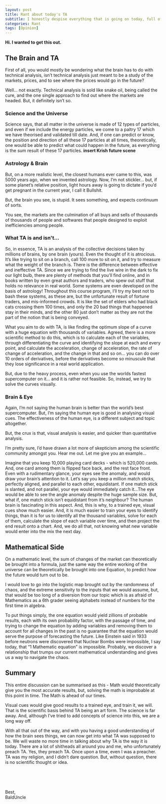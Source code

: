 ```yaml
---
layout: post
title: Rant about today's TA
subtitle: I honestly despise everything that is going on today, full of snake oil.
categories: Rant
tags: [Opinion]
---
```


**Hi. I wanted to get this out.**


## The Brain and TA

First of all, you would mostly be wondering what the brain has to do with technical analysis, isn’t technical analysis just meant to be a study of the markets, prices, and to see where the prices would go in the future?

Well… not exactly. Technical analysis is sold like snake oil, being called the cure, and the one single approach to find out where the markets are headed.
But, it definitely isn’t so.


### Science and the Universe
Science says, that all matter in the universe is made of 12 types of particles, and even if we include the energy particles, we come to a paltry 17 which we have theorised and validated till date. And, if one can predict or know, the position and direction of all these 17 particles at all times, theoretically, one would be able to predict what could happen in the future, as everything is the sum result of these 17 particles. **insert Krish future scene**


### Astrology & Brain
But, on a more realistic level, the closest humans ever came to this, was 5000 years ago, when we invented astrology. Now, I’m not stickler… but, if some planet’s relative position, light hours away is going to dictate if you’d get pregnant in the current year, I call it Bullshit.

But, the brain you see, is stupid. It sees something, and expects continuum of sorts.

You see, the markets are the culmination of all buys and sells of thousands of thousands of people and softwares that people designed to exploit inefficiencies among people.

### What TA is and isn't...
So, in essence, TA is an analysis of the collective decisions taken by millions of brains, by one brain (yours). Even the thought of it is atrocious. It’s like trying to sit on a branch, call 100 more to sit on it, and try to measure what the weight of the branch is. There is the difference between effective and ineffective TA. 
Since we are trying to find the live wire in the dark to fix our light bulb, there are plenty of methods that you’ll find online, and in books written by even great authors and traders, who spew out stuff that holds no relevance in real world. Some systems are even developed on the basis of astrology! Throughout this course program, I’ll try my best not to bash these systems, as these are, but the unfortunate result of fortune traders, and mis-informed crowds. It is like the set of elders who had black cats crossing them 100 times, and only the 20 bad things that happened stay in their minds, and the other 80 just don’t matter as they are not the part of the notion that is being conveyed.

What you aim to do with TA, is like finding the optimum slope of a curve with a huge equation with thousands of variables. Agreed, there is a more scientific method to do this, which is to calculate each of the variables, through differentiating the curve and identifying the slope at each and every point, and calculate the acceleration, change of acceleration, the rate of change of acceleration, and the change in that and so on… you can do over 10 orders of derivatives, before the derivatives become so minuscule that they lose significance in a real world application.

But, due to the heavy process, even when you use the worlds fastest supercomputer on it… and it is rather not feasible. So, instead, we try to solve the curves visually.

### Brain & Eye
Again, I’m not saying the human brain is better than the world’s best supercomputer. But, I’m saying the human eye is good in analysing visual cues. The effectiveness of the human eye, is a different subject and topic altogether.

But, the crux is that, visual analysis is easier, and quicker than quantitative analysis.

I’m pretty sure, I’d have drawn a lot more of skepticism among the scientific community amongst you. Hear me out. Let me give you an example…

Imagine that you keep 10,000 playing card decks - which is 520,000 cards. And, one card among them is flipped face back, and the rest face front. Even with a rudimentary glance, your eyes see the anomaly, and would draw your brain’s attention to it.
Let’s say you keep a million match sticks, perfectly aligned, and parallel to each other, equidistant. If one match stick is slanted, and not parallel, your eye would immediately catch it…The eye would be able to see the angle anomaly despite the huge sample size. But, what if, one match stick isn’t equidistant from it’s neighbour?
The human brain is fascinating in this aspect. And, this is why, to a trained eye, visual cues show much easier. And, it is much easier to train your eyes to identify things, than it is for us to identify all the thousand variables, solve for each of them, calculate the slope of each variable over time, and then project the end result onto a chart. And, we do all that, not knowing what new variable would enter into the mix the next day.


## Mathematical Side
On a mathematic level, the sum of changes of the market can theoretically be brought into a formula, just the same way the entire working of the universe can be theoretically be brought into one Equation, to predict how the future would turn out to be.

I would love to go into the logistic map brought out by the randomness of chaos, and the extreme sensitivity to the inputs that we would assume, but, that would be too long of a diversion from our topic which is as afraid of Mathematics as a 6th grader seeing alphabets instead of numbers for the first time in algebra.

To put things simply, the one equation would yield zillions of probable results, each with its own probability factor, with the passage of time, and trying to change the equation by adding variables and removing them to account for all changes in the past is no guarantee that the equation would serve the purpose of forecasting the future. Like Einstein said in 1933 before neutrons were discovered that Nuclear Bombs were impossible, I say today, that “1 Mathematic equation” is impossible. Probably, we discover a relationship that trumps our current mathematical understanding and gives us a way to navigate the chaos.

## Summary
This entire discussion can be summarised as this - Math would theoretically give you the most accurate results, but, solving the math is improbable at this point in time. The Math is ahead of our times.

Visual cues would give good results to a trained eye, and train it, we will. That is the scientific basis behind TA being an art form. The science is far away. And, although I’ve tried to add concepts of science into this, we are a long way off.

With all that out of the way, and with you having a good understanding of how the brain sees things, we can now get into what TA was supposed to be. We will waste no more time in talking about why TA is the way it is today. There are a lot of shitheads all around you and me, who unfortunately preach TA. Yes, they preach TA. Once upon a time, even I was a preacher. TA was my religion, and I didn’t dare question. But, without question, there is no scientific thought or idea.

<br><br><br>

Best,<br>
BaldUncle